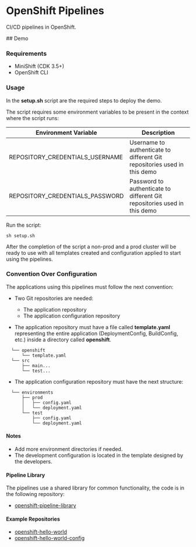 # OpenShift Pipelines

CI/CD pipelines in OpenShift.

## Demo

### Requirements

* MiniShift (CDK 3.5+)
* OpenShift CLI

### Usage

In the **setup.sh** script are the required steps to deploy the demo. 

The script requires some environment variables to be present in the context where the script runs:

| Environment Variable             | Description                                                              |
| -------------------------------- | ------------------------------------------------------------------------ |
| REPOSITORY_CREDENTIALS_USERNAME  | Username to authenticate to different Git repositories used in this demo |
| REPOSITORY_CREDENTIALS_PASSWORD  | Password to authenticate to different Git repositories used in this demo |

Run the script:

    sh setup.sh

After the completion of the script a non-prod and a prod cluster will be ready to use with all templates created and configuration applied to start using the pipelines.

### Convention Over Configuration

The applications using this pipelines must follow the next convention:

* Two Git repositories are needed: 

  * The application repository
  * The application configuration repository

* The application repository must have a file called **template.yaml** representing the entire application (DeploymentConfig, BuildConfig, etc.) inside a directory called **openshift**.

```
  └── openshift
      └── template.yaml
  └── src
      ├── main...
      └── test...
```

* The application configuration repository must have the next structure:

```
  └── environments
      ├── prod
      │   ├── config.yaml
      │   └── deployment.yaml
      └── test
          ├── config.yaml
          └── deployment.yaml
```

#### Notes

* Add more environment directories if needed.
* The development configuration is located in the template designed by the developers.

#### Pipeline Library

The pipelines use a shared library for common functionality, the code is in the following repository:

* [openshift-pipeline-library](https://github.com/redhatcsargentina/openshift-pipeline-library.git)

#### Example Repositories

* [openshift-hello-world](https://github.com/redhatcsargentina/openshift-hello-world.git)
* [openshift-hello-world-config](https://github.com/redhatcsargentina/openshift-hello-world-config.git)
